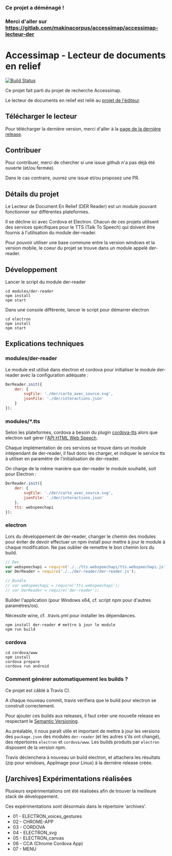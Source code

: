 ### Ce projet a déménagé !

### Merci d'aller sur https://gitlab.com/makinacorpus/accessimap/accessimap-lecteur-der

# Accessimap - Lecteur de documents en relief

[![Build Status](https://travis-ci.org/makinacorpus/accessimap-lecteur-der.svg?branch=master)](https://travis-ci.org/makinacorpus/accessimap-lecteur-der)



Ce projet fait parti du projet de recherche Accessimap.

Le lecteur de documents en relief est relié au [projet de l'éditeur](https://github.com/makinacorpus/accessimap-editeur-der).

## Télécharger le lecteur

Pour télécharger la dernière version, merci d'aller à la [page de la dernière release](https://github.com/makinacorpus/accessimap-lecteur-der/releases/latest).

## Contribuer

Pour contribuer, merci de chercher si une issue github n'a pas déjà été ouverte (et/ou fermée).

Dans le cas contraire, ouvrez une issue et/ou proposez une PR.


## Détails du projet

Le Lecteur de Document En Relief (DER Reader) est un module pouvant fonctionner sur différentes plateformes.

Il se décline ici avec Cordova et Electron.
Chacun de ces projets utilisent des services spécifiques pour le TTS (Talk To Speech) qui doivent être fournis à l'utilisation du module der-reader.


Pour pouvoir utiliser une base commune entre la version windows et la version mobile, le coeur du projet se trouve dans un module appelé der-reader.

## Développement

Lancer le script du module der-reader

```
cd modules/der-reader
npm install
npm start
```

Dans une console différente, lancer le script pour démarrer electron

```
cd electron
npm install
npm start
```

## Explications techniques

### modules/der-reader

Le module est utilisé dans electron et cordova pour initialiser le module der-reader avec la configuration adéquate :

```jsx
DerReader.init({
    der: {
        svgFile: './der/carte_avec_source.svg',
        jsonFile: './der/interactions.json'
    }
});

```


### modules/*.tts

Selon les plateformes, cordova a besoin du plugin [cordova-tts](https://github.com/vilic/cordova-plugin-tts) alors que electron sait gérer l'[API HTML Web Speech](https://developer.mozilla.org/en-US/docs/Web/API/Web_Speech_API).

Chaque implémentation de ces services se trouve dans un module intépendant de der-reader, il faut donc les charger, et indiquer le service tts à utiliser en paramètre de l'initialisation de der-reader.

On charge de la même manière que der-reader le module souhaité, soit pour Electron :


```jsx
DerReader.init({
    der: {
        svgFile: './der/carte_avec_source.svg',
        jsonFile: './der/interactions.json'
    },
    tts: webspeechapi
});
```


### electron

Lors du développement de der-reader, changer le chemin des modules pour éviter de devoir effectuer un npm install pour mettre à jour le module à chaque modification.
Ne pas oublier de remettre le bon chemin lors du build.

```js
// Dev
var webspeechapi = require('./../tts.webspeechapi/tts.webspeechapi.js');
var DerReader = require('./../der-reader/der-reader.js');

// Bundle
// var webspeechapi = require('tts.webspeechapi');
// var DerReader = require('der-reader');
```


Builder l'application (pour Windows x64, cf. script npm pour d'autres paramètres/os). 

Nécessite wine, cf. .travis.yml pour installer les dépendances.

```
npm install der-reader # mettre à jour le module
npm run build
```


### cordova

```
cd cordova/www
npm install
cordova prepare
cordova run android
```

### Comment générer automatiquement les builds ?

Ce projet est câblé à Travis CI.

A chaque nouveau commit, travis vérifiera que le build pour electron se construit correctement.

Pour ajouter ces builds aux releases, il faut créer une nouvelle release en respectant le [Semantic Versioning](http://semver.org/).

Au préalable, il nous paraît utile et important de mettre à jour les versions
des `package.json` des modules `der-reader` (et les autres s'ils ont changé),
des répertoires `electron` et `cordova/www`.
Les builds produits par `electron` disposent de la version npm.

Travis déclenchera à nouveau un build electron, et attachera les résultats (zip pour windows, AppImage pour Linux) à la dernière release créée.


## [/archives] Expérimentations réalisées

Plusieurs expérimentations ont été réalisées afin de trouver la meilleure
stack de développement.

Ces expérimentations sont désormais dans le répertoire 'archives'.

* 01 - ELECTRON_voices_gestures
* 02 - CHROME-APP
* 03 - CORDOVA
* 04 - ELECTRON_svg
* 05 - ELECTRON_canvas
* 06 - CCA (Chrome Cordova App)
* 07 - MENU

